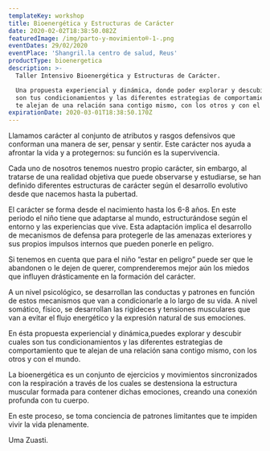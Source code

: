 ```yaml
---
templateKey: workshop
title: Bioenergética y Estructuras de Carácter
date: 2020-02-02T18:38:50.082Z
featuredImage: /img/parto-y-movimiento®-1-.png
eventDates: 29/02/2020
eventPlace: 'Shangril.la centro de salud, Reus'
productType: bioenergetica
description: >-
  Taller Intensivo Bioenergética y Estructuras de Carácter.

  Una propuesta experiencial y dinámica, donde poder explorar y descubir cuales
  son tus condicionamientos y las diferentes estrategias de comportamiento que
  te alejan de una relación sana contigo mismo, con los otros y con el mundo.
expirationDate: 2020-03-01T18:38:50.170Z
---
```

Llamamos carácter al conjunto de atributos y rasgos defensivos que conforman una manera de ser, pensar y sentir. Este carácter nos ayuda a afrontar la vida y a protegernos: su función es la supervivencia.

Cada uno de nosotros tenemos nuestro propio carácter, sin embargo, al tratarse de una realidad objetiva que puede observarse y estudiarse, se han definido diferentes estructuras de carácter según el desarrollo evolutivo desde que nacemos hasta la pubertad.

El carácter se forma desde el nacimiento hasta los 6-8 años. En este periodo el niño tiene que adaptarse al mundo, estructurándose según el entorno y las experiencias que vive. Esta adaptación implica el desarrollo de mecanismos de defensa para protegerle de las amenazas exteriores y sus propios impulsos internos que pueden ponerle en peligro.

Si tenemos en cuenta que para el niño “estar en peligro” puede ser que le abandonen o le dejen de querer, comprenderemos mejor aún los miedos que influyen drásticamente en la formación del carácter.

A un nivel psicológico, se desarrollan las conductas y patrones en función de estos mecanismos que van a condicionarle a lo largo de su vida. A nivel somático, físico, se desarrollan las rigideces y tensiones musculares que van a evitar el flujo energético y la expresión natural de sus emociones. 

En ésta propuesta experiencial y dinámica,puedes  explorar y descubir cuales son tus condicionamientos y las diferentes estrategias de comportamiento que te alejan de una relación sana contigo mismo, con los otros y con el mundo.

La bioenergética es un conjunto de ejercicios y movimientos sincronizados con la respiración a través de los cuales se destensiona la estructura muscular formada para contener dichas emociones, creando una conexión profunda con tu cuerpo.

En este proceso, se toma conciencia de patrones limitantes que te impiden vivir la vida plenamente.

Uma Zuasti.
